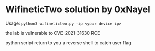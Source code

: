 # WifineticTwo solution by 0xNayel
Usage: ```python3 wifinetictwo.py -ip <your device ip>```

the lab is vulnerable to CVE-2021-31630 RCE

python script return to you a reverse shell to catch user flag
